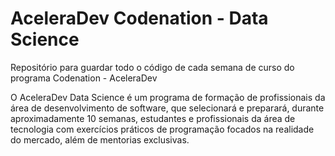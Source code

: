 # AceleraDev Codenation - Data Science

Repositório para guardar todo o código de cada semana de curso do programa Codenation - AceleraDev

O AceleraDev Data Science é um programa de formação de profissionais da área de desenvolvimento de software, que selecionará e preparará, durante aproximadamente 10 semanas, estudantes e profissionais da área de tecnologia com exercícios práticos de programação focados na realidade do mercado, além de mentorias exclusivas.
